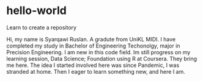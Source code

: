 # hello-world
Learn to create a repository

Hi, my name is Syarqawi Ruslan. A gradute from UniKL MIDI.
I have completed my study in Bachelor of Engineering Techonolgy, major in Precision Engineering.
I am new in this code field. Im still progress on my learning session, Data Science; Foundation using R at Coursera.
They bring me here. The idea I started involved here was since Pandemic, I was stranded at home. 
Then I eager to learn something new, and here I am.
